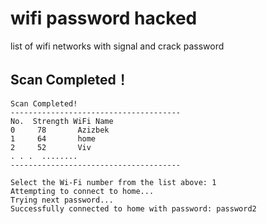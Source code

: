 # wifi password hacked
list of wifi networks with signal and crack password

Scan Completed！
--------------------------------------

```plaintext
Scan Completed! 
-------------------------------------- 
No.  Strength WiFi Name 
0     78       Azizbek 
1     64       home 
2     52       Viv
. . .  ........
--------------------------------------

Select the Wi-Fi number from the list above: 1
Attempting to connect to home...
Trying next password...
Successfully connected to home with password: password2

